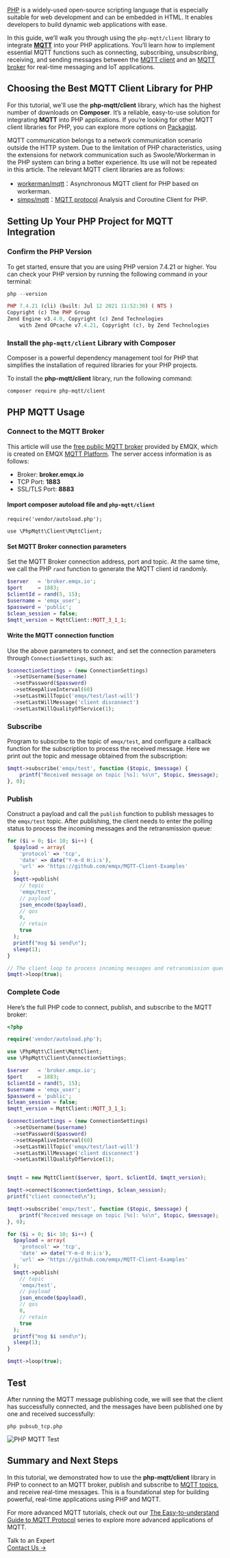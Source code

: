 [PHP](https://www.php.net/) is a widely-used open-source scripting language that is especially suitable for web development and can be embedded in HTML. It enables developers to build dynamic web applications with ease.

In this guide, we’ll walk you through using the `php-mqtt/client` library to integrate **[MQTT](https://www.emqx.com/en/blog/the-easiest-guide-to-getting-started-with-mqtt)** into your PHP applications. You’ll learn how to implement essential MQTT functions such as connecting, subscribing, unsubscribing, receiving, and sending messages between the [MQTT client](https://www.emqx.com/en/blog/mqtt-client-tools) and an [MQTT broker](https://www.emqx.com/en/blog/the-ultimate-guide-to-mqtt-broker-comparison) for real-time messaging and IoT applications.

## **Choosing the Best MQTT Client Library for PHP** 

For this tutorial, we'll use the **php-mqtt/client** library, which has the highest number of downloads on **Composer**. It’s a reliable, easy-to-use solution for integrating **MQTT** into PHP applications. If you’re looking for other MQTT client libraries for PHP, you can explore more options on [Packagist](https://packagist.org/search/?query=mqtt).

MQTT communication belongs to a network communication scenario outside the HTTP system. Due to the limitation of PHP characteristics, using the extensions for network communication such as Swoole/Workerman in the PHP system can bring a better experience. Its use will not be repeated in this article. The relevant MQTT client libraries are as follows:

- [workerman/mqtt](https://packagist.org/packages/workerman/mqtt)：Asynchronous MQTT client for PHP based on workerman.
- [simps/mqtt](https://packagist.org/packages/simps/mqtt)：[MQTT protocol](https://www.emqx.com/en/blog/the-easiest-guide-to-getting-started-with-mqtt) Analysis and Coroutine Client for PHP.

## **Setting Up Your PHP Project for MQTT Integration** 

### Confirm the PHP Version

To get started, ensure that you are using PHP version 7.4.21 or higher. You can check your PHP version by running the following command in your terminal:

```php
php --version

PHP 7.4.21 (cli) (built: Jul 12 2021 11:52:30) ( NTS )
Copyright (c) The PHP Group
Zend Engine v3.4.0, Copyright (c) Zend Technologies
    with Zend OPcache v7.4.21, Copyright (c), by Zend Technologies
```

### **Install the** `php-mqtt/client` **Library with Composer** 

Composer is a powerful dependency management tool for PHP that simplifies the installation of required libraries for your PHP projects.

To install the **php-mqtt/client** library, run the following command:

```shell
composer require php-mqtt/client 
```

## PHP MQTT Usage

### Connect to the MQTT Broker

This article will use the [free public MQTT broker](https://www.emqx.com/en/mqtt/public-mqtt5-broker) provided by EMQX, which is created on EMQX [MQTT Platform](https://www.emqx.com/en/cloud). The server access information is as follows:

- Broker: **broker.emqx.io**
- TCP Port: **1883**
- SSL/TLS Port: **8883**

#### Import composer autoload file and `php-mqtt/client`

```shell
require('vendor/autoload.php');

use \PhpMqtt\Client\MqttClient;
```

#### Set MQTT Broker connection parameters

Set the MQTT Broker connection address, port and topic. At the same time, we call the PHP `rand` function to generate the MQTT client id randomly.

```php
$server   = 'broker.emqx.io';
$port     = 1883;
$clientId = rand(5, 15);
$username = 'emqx_user';
$password = 'public';
$clean_session = false;
$mqtt_version = MqttClient::MQTT_3_1_1;
```

#### Write the MQTT connection function

Use the above parameters to connect, and set the connection parameters through `ConnectionSettings`, such as:

```php
$connectionSettings = (new ConnectionSettings)
  ->setUsername($username)
  ->setPassword($password)
  ->setKeepAliveInterval(60)
  ->setLastWillTopic('emqx/test/last-will')
  ->setLastWillMessage('client disconnect')
  ->setLastWillQualityOfService(1);
```

### Subscribe

Program to subscribe to the topic of `emqx/test`, and configure a callback function for the subscription to process the received message. Here we print out the topic and message obtained from the subscription:

```php
$mqtt->subscribe('emqx/test', function ($topic, $message) {
    printf("Received message on topic [%s]: %s\n", $topic, $message);
}, 0);
```

### Publish

Construct a payload and call the `publish` function to publish messages to the `emqx/test` topic. After publishing, the client needs to enter the polling status to process the incoming messages and the retransmission queue:

```php
for ($i = 0; $i< 10; $i++) {
  $payload = array(
    'protocol' => 'tcp',
    'date' => date('Y-m-d H:i:s'),
    'url' => 'https://github.com/emqx/MQTT-Client-Examples'
  );
  $mqtt->publish(
    // topic
    'emqx/test',
    // payload
    json_encode($payload),
    // qos
    0,
    // retain
    true
  );
  printf("msg $i send\n");
  sleep(1);
}

// The client loop to process incoming messages and retransmission queues
$mqtt->loop(true);
```

### Complete Code

Here’s the full PHP code to connect, publish, and subscribe to the MQTT broker:

```php
<?php

require('vendor/autoload.php');

use \PhpMqtt\Client\MqttClient;
use \PhpMqtt\Client\ConnectionSettings;

$server   = 'broker.emqx.io';
$port     = 1883;
$clientId = rand(5, 15);
$username = 'emqx_user';
$password = 'public';
$clean_session = false;
$mqtt_version = MqttClient::MQTT_3_1_1;

$connectionSettings = (new ConnectionSettings)
  ->setUsername($username)
  ->setPassword($password)
  ->setKeepAliveInterval(60)
  ->setLastWillTopic('emqx/test/last-will')
  ->setLastWillMessage('client disconnect')
  ->setLastWillQualityOfService(1);


$mqtt = new MqttClient($server, $port, $clientId, $mqtt_version);

$mqtt->connect($connectionSettings, $clean_session);
printf("client connected\n");

$mqtt->subscribe('emqx/test', function ($topic, $message) {
    printf("Received message on topic [%s]: %s\n", $topic, $message);
}, 0);

for ($i = 0; $i< 10; $i++) {
  $payload = array(
    'protocol' => 'tcp',
    'date' => date('Y-m-d H:i:s'),
    'url' => 'https://github.com/emqx/MQTT-Client-Examples'
  );
  $mqtt->publish(
    // topic
    'emqx/test',
    // payload
    json_encode($payload),
    // qos
    0,
    // retain
    true
  );
  printf("msg $i send\n");
  sleep(1);
}

$mqtt->loop(true);
```

## Test

After running the MQTT message publishing code, we will see that the client has successfully connected, and the messages have been published one by one and received successfully:

```shell
php pubsub_tcp.php 
```

![PHP MQTT Test](https://assets.emqx.com/images/61618d56823886f101feaf6741a20c3f.png)

## **Summary and Next Steps** 

In this tutorial, we demonstrated how to use the **php-mqtt/client** library in PHP to connect to an MQTT broker, publish and subscribe to [MQTT topics](https://www.emqx.com/en/blog/advanced-features-of-mqtt-topics), and receive real-time messages. This is a foundational step for building powerful, real-time applications using PHP and MQTT.

For more advanced MQTT tutorials, check out our [The Easy-to-understand Guide to MQTT Protocol](https://www.emqx.com/en/mqtt-guide) series to explore more advanced applications of MQTT.



<section class="promotion">
    <div>
        Talk to an Expert
    </div>
    <a href="https://www.emqx.com/en/contact?product=solutions" class="button is-gradient">Contact Us →</a>
</section>
